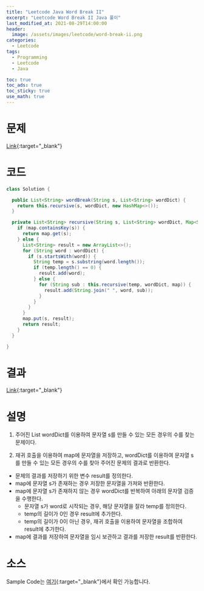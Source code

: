 ```yaml
---
title: "Leetcode Java Word Break II"
excerpt: "Leetcode Word Break II Java 풀이"
last_modified_at: 2021-08-29T14:00:00
header:
  image: /assets/images/leetcode/word-break-ii.png
categories:
  - Leetcode
tags:
  - Programming
  - Leetcode
  - Java

toc: true
toc_ads: true
toc_sticky: true
use_math: true
---
```

# 문제
[Link](https://leetcode.com/problems/word-break-ii/){:target="_blank"}

# 코드
```java
class Solution {

  public List<String> wordBreak(String s, List<String> wordDict) {
    return this.recursive(s, wordDict, new HashMap<>());
  }

  private List<String> recursive(String s, List<String> wordDict, Map<String, List<String>> map) {
    if (map.containsKey(s)) {
      return map.get(s);
    } else {
      List<String> result = new ArrayList<>();
      for (String word : wordDict) {
        if (s.startsWith(word)) {
          String temp = s.substring(word.length());
          if (temp.length() == 0) {
            result.add(word);
          } else {
            for (String sub : this.recursive(temp, wordDict, map)) {
              result.add(String.join(" ", word, sub));
            }
          }
        }
      }
      map.put(s, result);
      return result;
    }
  }

}
```

# 결과
[Link](https://leetcode.com/submissions/detail/545907604/){:target="_blank"}

# 설명
1. 주어진 List wordDict를 이용하여 문자열 s를 만들 수 있는 모든 경우의 수를 찾는 문제이다.

2. 재귀 호출을 이용하여 map에 문자열을 저장하고, wordDict를 이용하여 문자열 s를 만들 수 있는 모든 경우의 수를 찾아 주어진 문제의 결과로 반환한다.
- 문제의 결과를 저장하기 위한 변수 result를 정의한다.
- map에 문자열 s가 존재하는 경우 저장한 문자열을 가져와 반환한다.
- map에 문자열 s가 존재하지 않는 경우 wordDict를 반복하여 아래의 문자열 검증을 수행한다.
  - 문자열 s가 word로 시작되는 경우, 해당 문자열을 잘라 temp를 정의한다.
  - temp의 길이가 0인 경우 result에 추가한다.
  - temp의 길이가 0이 아닌 경우, 재귀 호출을 이용하여 문자열을 조합하여 result에 추가한다.
- map에 결과를 저장하여 문자열을 임시 보관하고 결과를 저장한 result를 반환한다.

# 소스
Sample Code는 [여기](https://github.com/GracefulSoul/leetcode/blob/master/src/main/java/gracefulsoul/problems/WordBreakII.java){:target="_blank"}에서 확인 가능합니다.